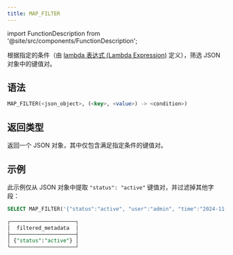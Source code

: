 ```yaml
---
title: MAP_FILTER
---
```

import FunctionDescription from '@site/src/components/FunctionDescription';

<FunctionDescription description="引入或更新于：v1.2.762"/>

根据指定的条件（由 [lambda 表达式 (Lambda Expression)](../../../00-sql-reference/42-lambda-expressions.md) 定义），筛选 JSON 对象中的键值对。

## 语法

```sql
MAP_FILTER(<json_object>, (<key>, <value>) -> <condition>)
```

## 返回类型

返回一个 JSON 对象，其中仅包含满足指定条件的键值对。

## 示例

此示例仅从 JSON 对象中提取 `"status": "active"` 键值对，并过滤掉其他字段：

```sql
SELECT MAP_FILTER('{"status":"active", "user":"admin", "time":"2024-11-01"}'::VARIANT, (k, v) -> k = 'status') AS filtered_metadata;

┌─────────────────────┐
│  filtered_metadata  │
├─────────────────────┤
│ {"status":"active"} │
└─────────────────────┘
```